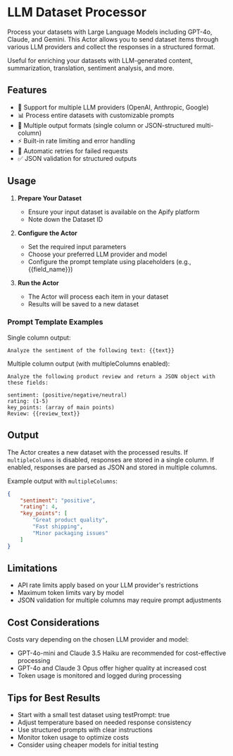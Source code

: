 # LLM Dataset Processor

Process your datasets with Large Language Models including GPT-4o, Claude, and Gemini. This Actor allows you to send dataset items through various LLM providers and collect the responses in a structured format.

Useful for enriching your datasets with LLM-generated content, summarization, translation, sentiment analysis, and more.

## Features

- 🤖 Support for multiple LLM providers (OpenAI, Anthropic, Google)
- 📊 Process entire datasets with customizable prompts
- 🎯 Multiple output formats (single column or JSON-structured multi-column)
- ⚡ Built-in rate limiting and error handling
- 🔄 Automatic retries for failed requests
- ✅ JSON validation for structured outputs



## Usage

1. **Prepare Your Dataset**
   - Ensure your input dataset is available on the Apify platform
   - Note down the Dataset ID

2. **Configure the Actor**
   - Set the required input parameters
   - Choose your preferred LLM provider and model
   - Configure the prompt template using placeholders (e.g., {{field_name}})

3. **Run the Actor**
   - The Actor will process each item in your dataset
   - Results will be saved to a new dataset

### Prompt Template Examples

Single column output:

```
Analyze the sentiment of the following text: {{text}}
```

Multiple column output (with multipleColumns enabled):

```
Analyze the following product review and return a JSON object with these fields:

sentiment: (positive/negative/neutral)
rating: (1-5)
key_points: (array of main points)
Review: {{review_text}}
```


## Output

The Actor creates a new dataset with the processed results. If `multipleColumns` is disabled, responses are stored in a single column. If enabled, responses are parsed as JSON and stored in multiple columns.

Example output with `multipleColumns`:
```json
{
    "sentiment": "positive",
    "rating": 4,
    "key_points": [
        "Great product quality",
        "Fast shipping",
        "Minor packaging issues"
    ]
}
```

## Limitations
- API rate limits apply based on your LLM provider's restrictions
- Maximum token limits vary by model
- JSON validation for multiple columns may require prompt adjustments

## Cost Considerations
Costs vary depending on the chosen LLM provider and model:
- GPT-4o-mini and Claude 3.5 Haiku are recommended for cost-effective processing
- GPT-4o and Claude 3 Opus offer higher quality at increased cost
- Token usage is monitored and logged during processing

## Tips for Best Results
- Start with a small test dataset using testPrompt: true
- Adjust temperature based on needed response consistency
- Use structured prompts with clear instructions
- Monitor token usage to optimize costs
- Consider using cheaper models for initial testing